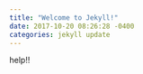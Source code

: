```yaml
---
title: "Welcome to Jekyll!"
date: 2017-10-20 08:26:28 -0400
categories: jekyll update
---
```

help!!
